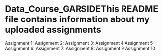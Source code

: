 # Data_Course_GARSIDEThis README file contains information about my uploaded assignments
Assignment 1:
Assignment 2:
Assignment 3:
Assignment 4
Assignment 5
Assignment 6:
Assignment 7:
Assignment 8:
Assignment 9
Assignment 10
